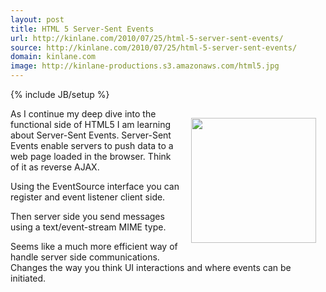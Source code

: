 ```yaml
---
layout: post
title: HTML 5 Server-Sent Events
url: http://kinlane.com/2010/07/25/html-5-server-sent-events/
source: http://kinlane.com/2010/07/25/html-5-server-sent-events/
domain: kinlane.com
image: http://kinlane-productions.s3.amazonaws.com/html5.jpg
---
```

{% include JB/setup %}<p><img class="alignnone" style="padding: 15px;" title="HTML5" src="http://kinlane-productions.s3.amazonaws.com/html5.jpg" alt="" width="200" align="right" />As I continue my deep dive into the functional side of HTML5 I am learning about Server-Sent Events. Server-Sent Events enable servers to push data to a web page loaded in the browser.  Think of it as reverse AJAX.<p></p>
Using the EventSource interface you can register and event listener client side.<p></p>
Then server side you send messages using a text/event-stream MIME type.<p></p>
Seems like a much more efficient way of handle server side communications. Changes the way you think UI interactions and where events can be initiated.</p>
